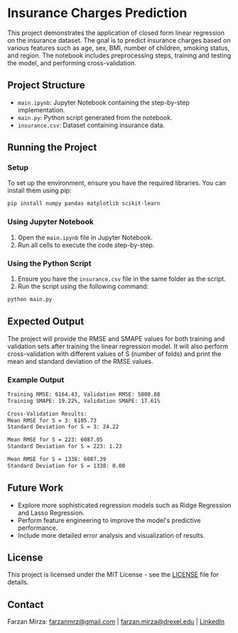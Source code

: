 # Insurance Charges Prediction

This project demonstrates the application of closed form linear regression on the insurance dataset. The goal is to predict insurance charges based on various features such as age, sex, BMI, number of children, smoking status, and region. The notebook includes preprocessing steps, training and testing the model, and performing cross-validation.

## Project Structure

- `main.ipynb`: Jupyter Notebook containing the step-by-step implementation.
- `main.py`: Python script generated from the notebook.
- `insurance.csv`: Dataset containing insurance data.

## Running the Project

### Setup

To set up the environment, ensure you have the required libraries. You can install them using pip:

```bash
pip install numpy pandas matplotlib scikit-learn
```

### Using Jupyter Notebook

1. Open the `main.ipynb` file in Jupyter Notebook.
2. Run all cells to execute the code step-by-step.

### Using the Python Script

1. Ensure you have the `insurance.csv` file in the same folder as the script.
2. Run the script using the following command:

```bash
python main.py
```

## Expected Output

The project will provide the RMSE and SMAPE values for both training and validation sets after training the linear regression model. It will also perform cross-validation with different values of S (number of folds) and print the mean and standard deviation of the RMSE values.

### Example Output

```bash
Training RMSE: 6164.43, Validation RMSE: 5800.88
Training SMAPE: 19.22%, Validation SMAPE: 17.61%

Cross-Validation Results:
Mean RMSE for S = 3: 6105.73
Standard Deviation for S = 3: 24.22

Mean RMSE for S = 223: 6087.05
Standard Deviation for S = 223: 1.23

Mean RMSE for S = 1338: 6087.39
Standard Deviation for S = 1338: 0.00
```

## Future Work

- Explore more sophisticated regression models such as Ridge Regression and Lasso Regression.
- Perform feature engineering to improve the model's predictive performance.
- Include more detailed error analysis and visualization of results.

## License

This project is licensed under the MIT License - see the [LICENSE](LICENSE) file for details.

## Contact 

Farzan Mirza: [farzanmrz@gmail.com](mailto:farzanmrz@gmail.com) | [farzan.mirza@drexel.edu](mailto:farzan.mirza@drexel.edu) | [LinkedIn](https://www.linkedin.com/in/farzan-mirza13/)


